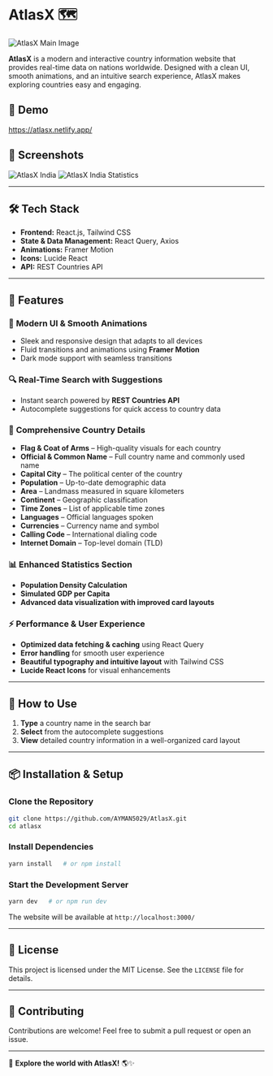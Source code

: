 # AtlasX 🗺️

![AtlasX Main Image](https://i.imgur.com/PC0x26v.png)

**AtlasX** is a modern and interactive country information website that provides real-time data on nations worldwide. Designed with a clean UI, smooth animations, and an intuitive search experience, AtlasX makes exploring countries easy and engaging.

## 🔗 Demo

https://atlasx.netlify.app/

## 📸 Screenshots

![AtlasX India](https://i.imgur.com/73qjtzS.png)
![AtlasX India Statistics](https://i.imgur.com/33qs00k.png)

---

## 🛠️ Tech Stack
- **Frontend:** React.js, Tailwind CSS
- **State & Data Management:** React Query, Axios
- **Animations:** Framer Motion
- **Icons:** Lucide React
- **API:** REST Countries API

---

## 🚀 Features

### 🌟 **Modern UI & Smooth Animations**
- Sleek and responsive design that adapts to all devices
- Fluid transitions and animations using **Framer Motion**
- Dark mode support with seamless transitions

### 🔍 **Real-Time Search with Suggestions**
- Instant search powered by **REST Countries API**
- Autocomplete suggestions for quick access to country data

### 📌 **Comprehensive Country Details**
- **Flag & Coat of Arms** – High-quality visuals for each country
- **Official & Common Name** – Full country name and commonly used name
- **Capital City** – The political center of the country
- **Population** – Up-to-date demographic data
- **Area** – Landmass measured in square kilometers
- **Continent** – Geographic classification
- **Time Zones** – List of applicable time zones
- **Languages** – Official languages spoken
- **Currencies** – Currency name and symbol
- **Calling Code** – International dialing code
- **Internet Domain** – Top-level domain (TLD)

### 📊 **Enhanced Statistics Section**
- **Population Density Calculation**
- **Simulated GDP per Capita**
- **Advanced data visualization with improved card layouts**

### ⚡ **Performance & User Experience**
- **Optimized data fetching & caching** using React Query
- **Error handling** for smooth user experience
- **Beautiful typography and intuitive layout** with Tailwind CSS
- **Lucide React Icons** for visual enhancements

---

## 📌 How to Use
1. **Type** a country name in the search bar
2. **Select** from the autocomplete suggestions
3. **View** detailed country information in a well-organized card layout

---

## 📦 Installation & Setup

### Clone the Repository
```bash
git clone https://github.com/AYMAN5029/AtlasX.git
cd atlasx
```

### Install Dependencies
```bash
yarn install   # or npm install
```

### Start the Development Server
```bash
yarn dev   # or npm run dev
```

The website will be available at `http://localhost:3000/`

---


## 📛 License
This project is licensed under the MIT License. See the `LICENSE` file for details.

---

## 🤝 Contributing
Contributions are welcome! Feel free to submit a pull request or open an issue.

---

🚀 **Explore the world with AtlasX!** 🌎✨
